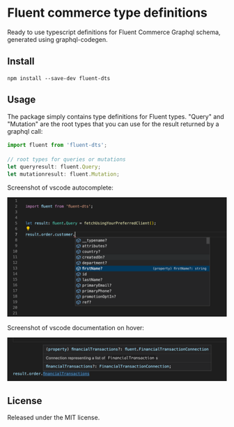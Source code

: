 # Fluent commerce type definitions

Ready to use typescript definitions for Fluent Commerce Graphql schema, generated using graphql-codegen.

## Install

```
npm install --save-dev fluent-dts
```

## Usage

The package simply contains type definitions for Fluent types. "Query" and "Mutation" are the root types that you can use for the result returned by a graphql call:


``` typescript
import fluent from 'fluent-dts';

// root types for queries or mutations
let queryresult: fluent.Query;
let mutationresult: fluent.Mutation;

```

Screenshot of vscode autocomplete:

![autocomplete support](resources/autocomplete.png)

Screenshot of vscode documentation on hover:

![documentation](resources/doc.png)


## License

Released under the MIT license.
